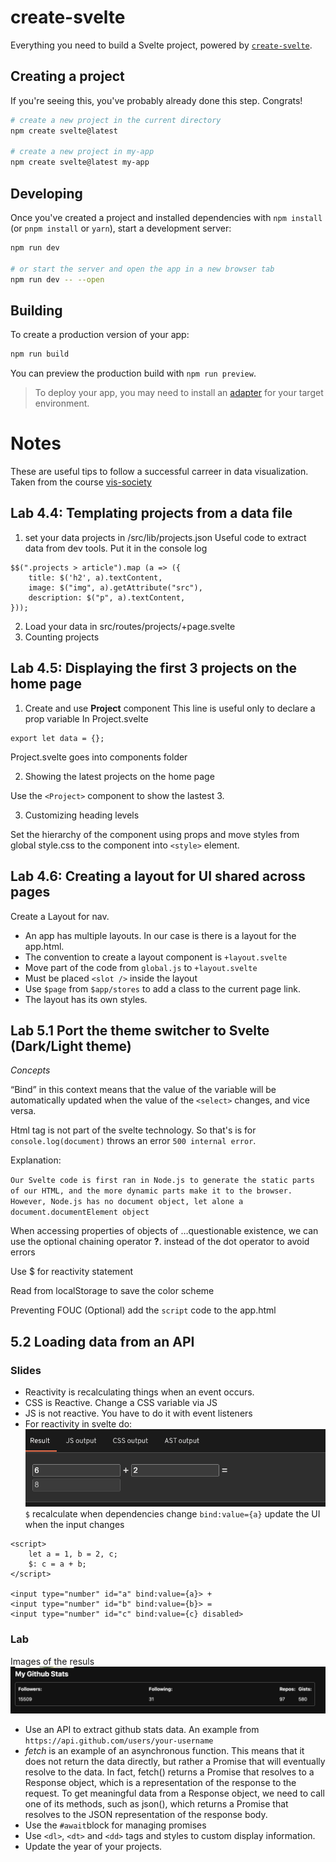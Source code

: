 # create-svelte

Everything you need to build a Svelte project, powered by [`create-svelte`](https://github.com/sveltejs/kit/tree/main/packages/create-svelte).

## Creating a project

If you're seeing this, you've probably already done this step. Congrats!

```bash
# create a new project in the current directory
npm create svelte@latest

# create a new project in my-app
npm create svelte@latest my-app
```

## Developing

Once you've created a project and installed dependencies with `npm install` (or `pnpm install` or `yarn`), start a development server:

```bash
npm run dev

# or start the server and open the app in a new browser tab
npm run dev -- --open
```

## Building

To create a production version of your app:

```bash
npm run build
```

You can preview the production build with `npm run preview`.

> To deploy your app, you may need to install an [adapter](https://kit.svelte.dev/docs/adapters) for your target environment.

# Notes
These are useful tips to follow a successful carreer in data visualization. Taken from the course [vis-society](https://vis-society.github.io/)

## Lab 4.4: Templating projects from a data file

1. set your data projects in /src/lib/projects.json
Useful code to extract data from dev tools. Put it in the console log
```
$$(".projects > article").map (a => ({
	title: $('h2', a).textContent,
	image: $("img", a).getAttribute("src"),
	description: $("p", a).textContent,
}));
```
2. Load your data in src/routes/projects/+page.svelte
3. Counting projects

## Lab 4.5: Displaying the first 3 projects on the home page
1. Create and use **Project** component
This line is useful only to declare a prop variable
In Project.svelte
```
export let data = {};
```
Project.svelte goes into components folder

2. Showing the latest projects on the home page

Use the `<Project>` component to  show the lastest 3.

3. Customizing heading levels

Set the hierarchy of the component using props and move styles from global style.css to the component into `<style>` element.

## Lab 4.6: Creating a layout for UI shared across pages
Create a Layout for nav.
- An app has multiple layouts. In our case is there is a layout for the app.html.
- The convention to create a layout component is `+layout.svelte`
- Move part of the code from `global.js` to `+layout.svelte`
- Must be placed `<slot />` inside the layout
- Use `$page` from `$app/stores` to add a class to the current page link. 
- The layout has its own styles.

## Lab 5.1 Port the theme switcher to Svelte (Dark/Light theme)
*Concepts*

“Bind” in this context means that the value of the variable will be automatically updated when the value of the `<select>` changes, and vice versa.

Html tag is not part of the svelte technology. So that's is for `console.log(document)` throws an error `500 internal error`. 

Explanation: 

`Our Svelte code is first ran in Node.js to generate the static parts of our HTML, and the more dynamic parts make it to the browser. However, Node.js has no document object, let alone a document.documentElement object`

When accessing properties of objects of …questionable existence, we can use the optional chaining operator **?**. instead of the dot operator to avoid errors

Use $ for reactivity statement

Read from localStorage to save the color scheme

Preventing FOUC (Optional) add the `script` code to the app.html

## 5.2 Loading data from an API
### Slides
- Reactivity is recalculating things when an event occurs.
- CSS is Reactive. Change a CSS variable via JS
- JS is not reactive. You have to do it with event listeners
- For reactivity in svelte do:
![](./static/images/reactivity.png)
`$` recalculate when dependencies change
`bind:value={a}` update the UI when the input changes
```
<script>
	let a = 1, b = 2, c;
	$: c = a + b;
</script>

<input type="number" id="a" bind:value={a}> +
<input type="number" id="b" bind:value={b}> =
<input type="number" id="c" bind:value={c} disabled>
```

### Lab
Images of the resuls
![](./static/images/loading-api.png)
- Use an API to extract github stats data. An example from `https://api.github.com/users/your-username`
- *fetch* is an example of an asynchronous function. This means that it does not return the data directly, but rather a Promise that will eventually resolve to the data. In fact, fetch() returns a Promise that resolves to a Response object, which is a representation of the response to the request. To get meaningful data from a Response object, we need to call one of its methods, such as json(), which returns a Promise that resolves to the JSON representation of the response body.
- Use the `#await`block for managing promises
- Use `<dl>`, `<dt>` and `<dd>` tags and styles to custom display information.
- Update the year of your projects.